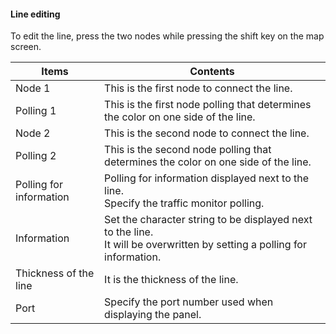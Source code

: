 #### Line editing
<div class="text-xl">
To edit the line, press the two nodes while pressing the shift key on the map screen.
</div>

>>>

<div class="text-lg">

| Items | Contents |
| ---- | ---- |
| Node 1 | This is the first node to connect the line.|
| Polling 1 | This is the first node polling that determines the color on one side of the line.|
| Node 2 | This is the second node to connect the line.|
| Polling 2 | This is the second node polling that determines the color on one side of the line.|
| Polling for information | Polling for information displayed next to the line.<br> Specify the traffic monitor polling.|
| Information | Set the character string to be displayed next to the line.<BR> It will be overwritten by setting a polling for information.|
| Thickness of the line | It is the thickness of the line.|
| Port | Specify the port number used when displaying the panel.|

</div>



